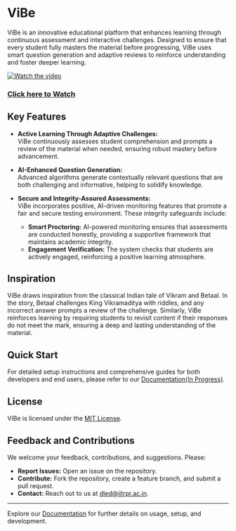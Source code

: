# ViBe

ViBe is an innovative educational platform that enhances learning through continuous assessment and interactive challenges. Designed to ensure that every student fully masters the material before progressing, ViBe uses smart question generation and adaptive reviews to reinforce understanding and foster deeper learning.

[![Watch the video](https://img.youtube.com/vi/Qc0FY260A98/maxresdefault.jpg)](https://youtu.be/Qc0FY260A98)

### [Click here to Watch](https://youtu.be/Qc0FY260A98)

## Key Features

- **Active Learning Through Adaptive Challenges:**  
  ViBe continuously assesses student comprehension and prompts a review of the material when needed, ensuring robust mastery before advancement.

- **AI-Enhanced Question Generation:**  
  Advanced algorithms generate contextually relevant questions that are both challenging and informative, helping to solidify knowledge.

- **Secure and Integrity-Assured Assessments:**  
  ViBe incorporates positive, AI-driven monitoring features that promote a fair and secure testing environment. These integrity safeguards include:
  - **Smart Proctoring:** AI-powered monitoring ensures that assessments are conducted honestly, providing a supportive framework that maintains academic integrity.
  - **Engagement Verification:** The system checks that students are actively engaged, reinforcing a positive learning atmosphere.

## Inspiration

ViBe draws inspiration from the classical Indian tale of Vikram and Betaal. In the story, Betaal challenges King Vikramaditya with riddles, and any incorrect answer prompts a review of the challenge. Similarly, ViBe reinforces learning by requiring students to revisit content if their responses do not meet the mark, ensuring a deep and lasting understanding of the material.

## Quick Start

For detailed setup instructions and comprehensive guides for both developers and end users, please refer to our [Documentation(In Progress)](https://continuousactivelearning.github.io/vibe/).

## License

ViBe is licensed under the [MIT License](LICENSE).

## Feedback and Contributions

We welcome your feedback, contributions, and suggestions. Please:
- **Report Issues:** Open an issue on the repository.
- **Contribute:** Fork the repository, create a feature branch, and submit a pull request.
- **Contact:** Reach out to us at [dled@iitrpr.ac.in](mailto:dled@iitrpr.ac.in).

---

Explore our [Documentation](https://continuousactivelearning.github.io/vibe/) for further details on usage, setup, and development.
